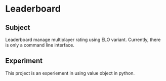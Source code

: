 # Leaderboard

## Subject

Leaderboard manage multiplayer rating using ELO variant. Currently, there is only a command line interface.

## Experiment

This project is an experiement in using value object in python.
